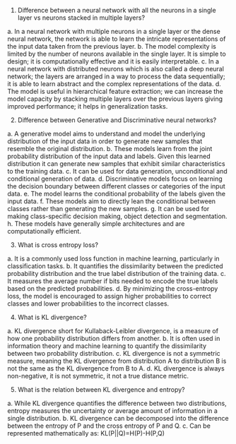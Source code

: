1. Difference between a neural network with all the neurons in a single layer vs neurons stacked in multiple layers?

a. In a neural network with multiple neurons in a single layer or the dense neural network, the network is able to learn the intricate representations of the input data taken from the previous layer.
b. The model complexity is limited by the number of neurons available in the single layer. It is simple to design; it is computationally effective and it is easily interpretable.
c. In a neural network with distributed neurons which is also called a deep neural network; the layers are arranged in a way to process the data sequentially; it is able to learn abstract and the complex representations of the data.
d. The model is useful in hierarchical feature extraction; we can increase the model capacity by stacking multiple layers over the previous layers giving improved performance; it helps in generalization tasks.

2. Difference between Generative and Discriminative neural networks?

a. A generative model aims to understand and model the underlying distribution of the input data in order to generate new samples that resemble the original distribution.
b. These models learn from the joint probability distribution of the input data and labels. Given this learned distribution it can generate new samples that exhibit similar characteristics to the training data.
c. It can be used for data generation, unconditional and conditional generation of data.
d. Discriminative models focus on learning the decision boundary between different classes or categories of the input data.
e. The model learns the conditional probability of the labels given the input data.
f. These models aim to directly lean the conditional between classes rather than generating the new samples.
g. It can be used for making class-specific decision making, object detection and segmentation.
h. These models have generally simple architectures and are computationally efficient.

3. What is cross entropy loss?

a. It is a commonly used loss function in machine learning, particularly in classification tasks.
b. It quantifies the dissimilarity between the predicted probability distribution and the true label distribution of the training data.
c. It measures the average number if bits needed to encode the true labels based on the predicted probabilities.
d. By minimizing the cross-entropy loss, the model is encouraged to assign higher probabilities to correct classes and lower probabilities to the incorrect classes.
 
4. What is KL divergence?

a. KL divergence short for Kullaback-Leibler divergence, is a measure of how one probability distribution differs from another.
b. It is often used in information theory and machine learning to quantify the dissimilarity between two probability distribution.
c. KL divergence is not a symmetric measure, meaning the KL divergence from distribution A to distribution B is not the same as the KL divergence from B to A.
d. KL divergence is always non-negative, it is not symmetric, it not a true distance metric. 

5. What is the relation between KL divergence and entropy?

a. While KL divergence quantifies the difference between two distributions, entropy measures the uncertainty or average amount of information in a single distribution.
b. KL divergence can be decomposed into the difference between the entropy of P and the cross entropy of P and Q.
c. Can be represented mathematically as:
KL(P||Q)=H(P)-H(P,Q)

